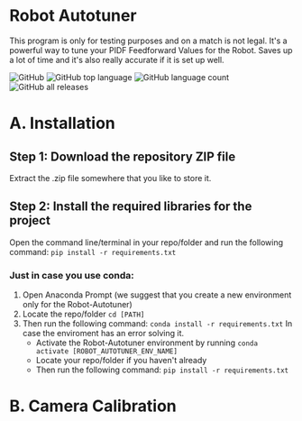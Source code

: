 # Robot Autotuner
This program is only for testing purposes and on a match is not legal. It's a powerful way to tune your PIDF Feedforward Values for the Robot. Saves up a lot of time and it's also really accurate if it is set up well.

![GitHub](https://img.shields.io/github/license/theinventors-ftc/robot-autotuner)
![GitHub top language](https://img.shields.io/github/languages/top/theinventors-ftc/robot-autotuner) 
![GitHub language count](https://img.shields.io/github/languages/count/theinventors-ftc/robot-autotuner)
![GitHub all releases](https://img.shields.io/github/downloads/theinventors-ftc/robot-autotuner/total)

# A. Installation
## Step 1: Download the repository ZIP file
Extract the .zip file somewhere that you like to store it.
## Step 2: Install the required libraries for the project
Open the command line/terminal in your repo/folder and run the following command: 
```pip install -r requirements.txt```
### Just in case you use conda:
1. Open Anaconda Prompt
(we suggest that you create a new environment only for the Robot-Autotuner)
3. Locate the repo/folder ```cd [PATH]```
4. Then run the following command: 
```conda install -r requirements.txt```
In case the enviroment has an error solving it.
    * Activate the Robot-Autotuner environment by running ```conda activate [ROBOT_AUTOTUNER_ENV_NAME]```
    * Locate your repo/folder if you haven't already
    * Then run the following command: 
    ```pip install -r requirements.txt```
# B. Camera Calibration

